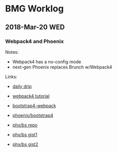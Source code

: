 # BMG Worklog

## 2018-Mar-20 WED

### Webpack4 and Phoenix

Notes:
- Webpack4 has a no-config mode
- next-gen Phoenix replaces Brunch w/Webpack4

Links:
- [daily drip][link1]
- [webpack4 tutorial][link2]
- [bootstrap4-webpack][link3]

- [phoenix/bootstrap4][link4]
- [phx/bs repo][link5]
- [phx/bs gist1][link6]
- [phx/bs gist2][link7]

[link1]: https://www.dailydrip.com/blog/how-to-use-phoenix-with-webpack-react-redux.html
[link2]: https://www.valentinog.com/blog/webpack-4-tutorial/
[link3]: https://getbootstrap.com/docs/4.0/getting-started/webpack/
[link4]: http://terrcin.io/2017/04/16/phoenix-1.3-with_bootstrap_4_and_font_awesome/
[link5]: https://github.com/gbih/phoenix1.3-bootstrap4beta-brunch-sass
[link6]: https://gist.github.com/eproxus/545618f91983ff302a0a734888e7d01c 
[link7]: https://gist.github.com/mbenatti/4866eaa5c424f66042e19cc055b21f83







